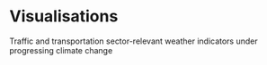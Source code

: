 # Visualisations
Traffic and transportation sector-relevant weather indicators under progressing climate change
